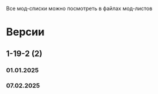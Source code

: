 Все мод-списки можно посмотреть в файлах мод-листов 
# Версии 
## 1-19-2 (2)
### 01.01.2025
### 07.02.2025
